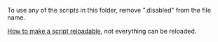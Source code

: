 To use any of the scripts in this folder, remove ".disabled" from the file name.

[How to make a script reloadable](https://github.com/friendlyhj/ZenUtils/wiki/ScriptReloading), not everything can be reloaded.
